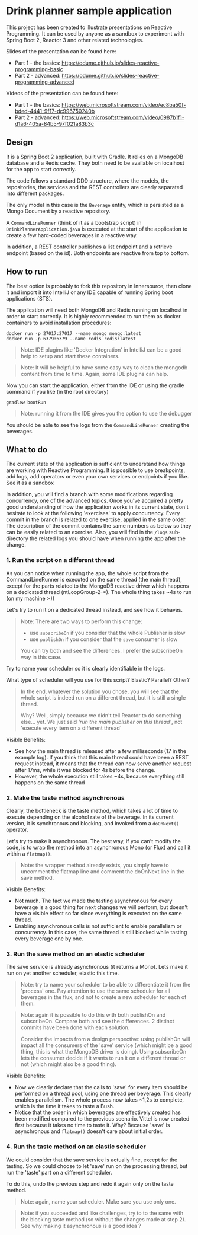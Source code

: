 # Drink planner sample application

This project has been created to illustrate presentations on Reactive Programming. It can be used by anyone as a sandbox to experiment with 
Spring Boot 2, Reactor 3 and other related technologies.

Slides of the presentation can be found here:
* Part 1 - the basics: https://odume.github.io/slides-reactive-programming-basic
* Part 2 - advanced: https://odume.github.io/slides-reactive-programming-advanced

Videos of the presentation can be found here:
* Part 1 - the basics: https://web.microsoftstream.com/video/ec8ba50f-bded-4441-9f17-dc996750240b
* Part 2 - advanced: https://web.microsoftstream.com/video/0987b1f1-d1a6-405a-84b5-97f021a83b3c

## Design

It is a Spring Boot 2 application, built with Gradle.  It relies on a MongoDB database and a Redis cache. They both need to be available on localhost for the app to start correctly.

The code follows a standard DDD structure, where the models, the repositories, the services and the REST controllers are clearly separated into different packages.

The only model in this case is the ```Beverage``` entity, which is persisted as a Mongo Document by a reactive repository.

A ```CommandLineRunner``` (think of it as a bootstrap script) in ```DrinkPlannerApplication.java``` is executed at the start of the application to create a few hard-coded beverages in a reactive way.

In addition, a REST controller publishes a list endpoint and a retrieve endpoint (based on the id). Both endpoints are reactive from top to bottom.

## How to run

The best option is probably to fork this repository in Innersource, then clone it and import it into IntelliJ or any IDE capable of running Spring boot applications (STS).

The application will need both MongoDB and Redis running on localhost in order to start correctly. It is highly recommended to run them as docker containers to avoid installation procedures:
```
docker run -p 27017:27017 --name mongo mongo:latest
docker run -p 6379:6379 --name redis redis:latest 
```

> Note: IDE plugins like 'Docker Integration' in IntelliJ can be a good help to setup and start these containers. 

> Note: It will be helpful to have some easy way to clean the mongodb content from time to time. Again, some IDE plugins can help.

Now you can start the application, either from the IDE or using the gradle command if you like (in the root directory)
```
gradlew bootRun
```

> Note: running it from the IDE gives you the option to use the debugger

You should be able to see the logs from the ```CommandLineRunner``` creating the beverages.

## What to do

The current state of the application is sufficient to understand how things are working with Reactive Programming. It is possible to use breakpoints, add logs, add operators or even your own services or endpoints if you like. See it as a sandbox

In addition, you will find a branch with some modifications regarding concurrency, one of the advanced topics.
Once you've acquired a pretty good understanding of how the application works in its current state, don't hesitate to look at the following 'exercises' to apply concurrency.
Every commit in the branch is related to one exercise, applied in the same order. The description of the commit contains the same numbers as below so they can be easily related to an exercise.
Also, you will find in the ```/logs``` sub-directory the related logs you should have when running the app after the change.

### 1. Run the script on a different thread

As you can notice when running the app, the whole script from the CommandLineRunner is executed on the same thread (the main thread), except for the parts related to the MongoDB reactive driver which happens on a dedicated thread (ntLoopGroup-2-*).
The whole thing takes ~4s to run (on my machine :-))

Let's try to run it on a dedicated thread instead, and see how it behaves.

> Note: There are two ways to perform this change:
> * use ```subscribeOn``` if you consider that the whole Publisher is slow
> * use ```publishOn``` if you consider that the ```save``` consumer is slow
>
> You can try both and see the differences. I prefer the subscribeOn way in this case.

Try to name your scheduler so it is clearly identifiable in the logs.

What type of scheduler will you use for this script? Elastic? Parallel? Other?

> In the end, whatever the solution you chose, you will see that the whole script is indeed run on a different thread, but it is still a single thread.
>
> Why? Well, simply because we didn't tell Reactor to do something else... yet. We just said *'run the main publisher on this thread'*, not 'execute every item on a different thread' 

Visible Benefits:

* See how the main thread is released after a few milliseconds (17 in the example log). If you think that this main thread could have been a REST request instead, it means that the thread can now serve another request after 17ms, while it was blocked for 4s before the change.
* However, the whole execution still takes ~4s, because everything still happens on the same thread

### 2. Make the taste method asynchronous

Clearly, the bottleneck is the taste method, which takes a lot of time to execute depending on the alcohol rate of the beverage.
In its current version, it is synchronous and blocking, and invoked from a ```doOnNext()``` operator.

Let's try to make it asynchronous. The best way, if you can't modify the code, is to wrap the method into an asynchronous Mono (or Flux) and call it within a ```flatmap()```.

> Note: the wrapper method already exists, you simply have to uncomment the flatmap line and comment the doOnNext line in the save method.

Visible Benefits:

* Not much. The fact we made the tasting asynchronous for every beverage is a good thing for next changes we will perform, but doesn't have a visible effect so far since everything is executed on the same thread. 
* Enabling asynchronous calls is not sufficient to enable parallelism or concurrency. In this case, the same thread is still blocked while tasting every beverage one by one.

### 3. Run the save method on an elastic scheduler

The save service is already asynchronous (it returns a Mono). Lets make it run on yet another scheduler, elastic this time.

> Note: try to name your scheduler to be able to differentiate it from the 'process' one.
> Pay attention to use the same scheduler for all beverages in the flux, and not to create a new scheduler for each of them.

> Note: again it is possible to do this with both publishOn and subscribeOn. Compare both and see the differences. 2 distinct commits have been done with each solution.
>
> Consider the impacts from a design perspective: using publishOn will impact all the consumers of the 'save' service (which might be a good thing, this is what the MongoDB driver is doing). Using subscribeOn lets the consumer decide if it wants to run it on a different thread or not (which might also be a good thing).
>

Visible Benefits:

* Now we clearly declare that the calls to 'save' for every item should be performed on a thread pool, using one thread per beverage. This clearly enables parallelism. The whole process now takes ~1,2s to complete, which is the time it takes to taste a Bush.
* Notice that the order in which beverages are effectively created has been modified compared to the previous scenario. Vittel is now created first because it takes no time to taste it. Why? Because 'save' is asynchronous and ```flatmap()``` doesn't care about initial order.

### 4. Run the taste method on an elastic scheduler

We could consider that the save service is actually fine, except for the tasting. So we could choose to let 'save' run on the processing thread, but run the 'taste' part on a different scheduler.

To do this, undo the previous step and redo it again only on the taste method.

> Note: again, name your scheduler. Make sure you use only one.

> Note: if you succeeded and like challenges, try to to the same with the blocking taste method (so without the changes made at step 2). See why making it asynchronous is a good idea ?

 
 


